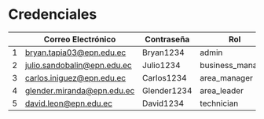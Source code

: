 # Credenciales

|  |Correo Electrónico | Contraseña  |  Rol |
|--|--|--|--|
| 1| bryan.tapia03@epn.edu.ec | Bryan1234  | admin |
| 2| julio.sandobalin@epn.edu.ec | Julio1234  | business_manager |
| 3| carlos.iniguez@epn.edu.ec  | Carlos1234 | area_manager |
| 4| glender.miranda@epn.edu.ec | Glender1234 | area_leader |
| 5| david.leon@epn.edu.ec | David1234 | technician |

